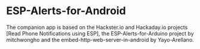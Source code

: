 # ESP-Alerts-for-Android

The companion app is based on the Hackster.io and Hackaday.io projects [Read Phone Notifications using ESP],  the ESP-Alerts-for-Arduino project by mitchwongho and the embed-http-web-server-in-android by Yayo-Arellano.
